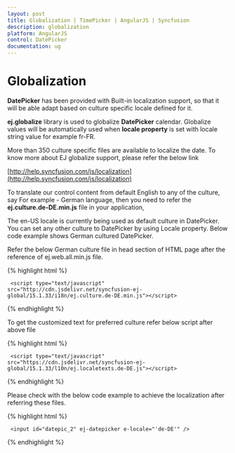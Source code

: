 ```yaml
---
layout: post
title: Globalization | TimePicker | AngularJS | Syncfusion
description: globalization
platform: AngularJS
control: DatePicker
documentation: ug
---
```


# Globalization

**DatePicker** has been provided with Built-in localization support, so that it will be able adapt based on culture specific locale defined for it.

**ej.globalize** library is used to globalize **DatePicker** calendar. Globalize values will be automatically used when **locale property** is set with locale string value for example fr-FR.

More than 350 culture specific files are available to localize the date. To know more about EJ globalize support, please refer the below link 

[http://help.syncfusion.com/js/localization](http://help.syncfusion.com/js/localization)

To translate our control content from default English to any of the culture, say For example - German language, then you need to refer the **ej.culture.de-DE.min.js** file in your application,

The en-US locale is currently being used as default culture in DatePicker. You can set any other culture to DatePicker by using Locale property. Below code example shows German cultured DatePicker.

Refer the below German culture file in head section of HTML page after the reference of ej.web.all.min.js file.

{% highlight html %}

     <script type="text/javascript" src="http://cdn.jsdelivr.net/syncfusion-ej-global/15.1.33/i18n/ej.culture.de-DE.min.js"></script>

{% endhighlight %}

To get the customized text for preferred culture refer below script after above file

{% highlight html %}

     <script type="text/javascript" src="https://cdn.jsdelivr.net/syncfusion-ej-global/15.1.33/l10n/ej.localetexts.de-DE.js"></script>

{% endhighlight %}

Please check with the below code example to achieve the localization after referring these files.

{% highlight html %}

     <input id="datepic_2" ej-datepicker e-locale="'de-DE'" />

{% endhighlight %}